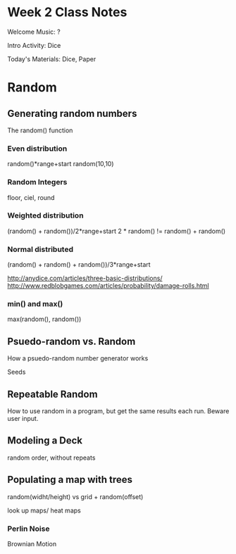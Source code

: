 # Week 2 Class Notes

Welcome Music: ?

Intro Activity: Dice

Today's Materials: Dice, Paper


# Random

## Generating random numbers
The random() function


### Even distribution
random()*range+start
random(10,10)

### Random Integers
floor, ciel, round

### Weighted distribution
(random() + random())/2*range+start
2 * random() != random() + random()



### Normal distributed
(random() + random() + random())/3*range+start

http://anydice.com/articles/three-basic-distributions/
http://www.redblobgames.com/articles/probability/damage-rolls.html

### min() and max()
max(random(), random())



## Psuedo-random vs. Random

How a psuedo-random number generator works

Seeds


## Repeatable Random

How to use random in a program, but get the same results each run.
Beware user input.


## Modeling a Deck
random order, without repeats



## Populating a map with trees
random(widht/height) vs grid + random(offset)


look up maps/ heat maps


### Perlin Noise


Brownian Motion
